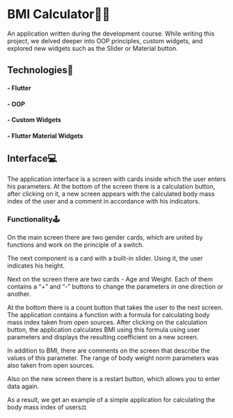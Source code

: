 # BMI Calculator🏋🏻

An application written during the development course. While writing this project, we delved deeper into OOP 
principles, custom widgets, and explored new widgets such as the Slider or Material button.

## Technologies🔧

#### - Flutter
#### - OOP
#### - Custom Widgets
#### - Flutter Material Widgets

## Interface💻

The application interface is a screen with cards inside which the user enters his parameters. 
At the bottom of the screen there is a calculation button, after clicking on it, a new screen 
appears with the calculated body mass index of the user and a comment in accordance with his indicators.

### Functionality🕹

On the main screen there are two gender cards, which are united by functions and work on 
the principle of a switch.

The next component is a card with a built-in slider. Using it, the user indicates his height.

Next on the screen there are two cards - Age and Weight. Each of them contains a “+” and “-” buttons 
to change the parameters in one direction or another.

At the bottom there is a count button that takes the user to the next screen. The application contains a 
function with a formula for calculating body mass index taken from open sources. After clicking on the 
calculation button, the application calculates BMI using this formula using user parameters and displays 
the resulting coefficient on a new screen.

In addition to BMI, there are comments on the screen that describe the values of this parameter. 
The range of body weight norm parameters was also taken from open sources.

Also on the new screen there is a restart button, which allows you to enter data again.

As a result, we get an example of a simple application for calculating the body mass index of users⚖️
